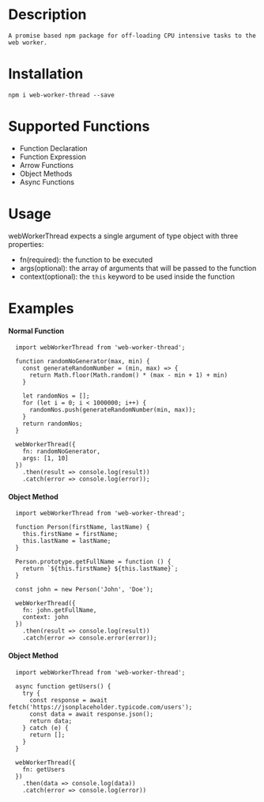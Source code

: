 # Description
    A promise based npm package for off-loading CPU intensive tasks to the web worker.

# Installation
    npm i web-worker-thread --save

# Supported Functions
  - Function Declaration
  - Function Expression
  - Arrow Functions
  - Object Methods
  - Async Functions

# Usage

  webWorkerThread expects a single argument of type object with three properties:
  - fn(required): the function to be executed
  - args(optional): the array of arguments that will be passed to the function
  - context(optional): the `this` keyword to be used inside the function 

# Examples

  #### Normal Function

  ```
    import webWorkerThread from 'web-worker-thread';

    function randomNoGenerator(max, min) {
      const generateRandomNumber = (min, max) => {
        return Math.floor(Math.random() * (max - min + 1) + min)
      }

      let randomNos = [];
      for (let i = 0; i < 1000000; i++) {
        randomNos.push(generateRandomNumber(min, max));
      }
      return randomNos;
    }

    webWorkerThread({
      fn: randomNoGenerator,
      args: [1, 10]
    })
      .then(result => console.log(result))
      .catch(error => console.log(error));
```

#### Object Method

  ```
    import webWorkerThread from 'web-worker-thread';

    function Person(firstName, lastName) {
      this.firstName = firstName;
      this.lastName = lastName;
    }

    Person.prototype.getFullName = function () {
      return `${this.firstName} ${this.lastName}`;
    }

    const john = new Person('John', 'Doe');

    webWorkerThread({
      fn: john.getFullName,
      context: john
    })
      .then(result => console.log(result))
      .catch(error => console.error(error));
  ```

#### Object Method

  ```
    import webWorkerThread from 'web-worker-thread';

    async function getUsers() {
      try {
        const response = await fetch('https://jsonplaceholder.typicode.com/users');
        const data = await response.json();
        return data;
      } catch (e) {
        return [];
      }
    }

    webWorkerThread({
      fn: getUsers
    })
      .then(data => console.log(data))
      .catch(error => console.log(error))
  ```